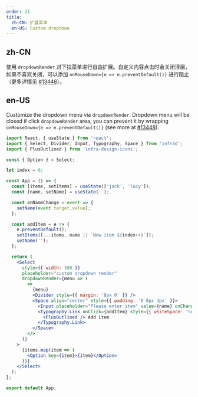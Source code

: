```yaml
---
order: 21
title:
  zh-CN: 扩展菜单
  en-US: Custom dropdown
---
```


## zh-CN

使用 `dropdownRender` 对下拉菜单进行自由扩展。自定义内容点击时会关闭浮层，如果不喜欢关闭，可以添加 `onMouseDown={e => e.preventDefault()}` 进行阻止（更多详情见 [#13448](https://github.com/ant-design/ant-design/issues/13448)）。

## en-US

Customize the dropdown menu via `dropdownRender`. Dropdown menu will be closed if click `dropdownRender` area, you can prevent it by wrapping `onMouseDown={e => e.preventDefault()}` (see more at [#13448](https://github.com/ant-design/ant-design/issues/13448)).

```jsx
import React, { useState } from 'react';
import { Select, Divider, Input, Typography, Space } from 'infrad';
import { PlusOutlined } from 'infra-design-icons';

const { Option } = Select;

let index = 0;

const App = () => {
  const [items, setItems] = useState(['jack', 'lucy']);
  const [name, setName] = useState('');

  const onNameChange = event => {
    setName(event.target.value);
  };

  const addItem = e => {
    e.preventDefault();
    setItems([...items, name || `New item ${index++}`]);
    setName('');
  };

  return (
    <Select
      style={{ width: 300 }}
      placeholder="custom dropdown render"
      dropdownRender={menu => (
        <>
          {menu}
          <Divider style={{ margin: '8px 0' }} />
          <Space align="center" style={{ padding: '0 8px 4px' }}>
            <Input placeholder="Please enter item" value={name} onChange={onNameChange} />
            <Typography.Link onClick={addItem} style={{ whiteSpace: 'nowrap' }}>
              <PlusOutlined /> Add item
            </Typography.Link>
          </Space>
        </>
      )}
    >
      {items.map(item => (
        <Option key={item}>{item}</Option>
      ))}
    </Select>
  );
};

export default App;
```
